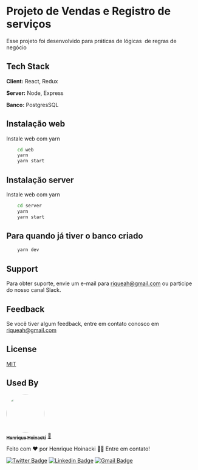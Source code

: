 
# Projeto de Vendas e Registro de serviços

Esse projeto foi desenvolvido para práticas de lógicas 
de regras de negócio

## Tech Stack

**Client:** React, Redux

**Server:** Node, Express

**Banco:** PostgresSQL

## Instalação web

Instale web com yarn

```bash
    cd web
    yarn
    yarn start
```

## Instalação server

Instale web com yarn

```bash
    cd server
    yarn
    yarn start
```

## Para quando já tiver o banco criado

```bash
    yarn dev
```
    
    
## Support

Para obter suporte, envie um e-mail para riqueah@gmail.com ou participe do nosso canal Slack.

## Feedback

Se você tiver algum feedback, entre em contato conosco em riqueah@gmail.com


## License

[MIT](https://choosealicense.com/licenses/mit/)


## Used By

<a href="https://henrique-hoi-dev.github.io/portfolio/img/avatar.a10a14e0.jpeg">
 <img style="border-radius: 50%;" src="https://avatars.githubusercontent.com/u/62766753?v=4" width="100px;" alt=""/>
 <br />
 <sub><b>Henrique Hoinacki</b></sub></a> <a href="https://henrique-hoi-dev.github.io/portfolio/" title="Rocketseat">🚀</a>

Feito com ❤️ por Henrique Hoinacki 👋🏽 Entre em contato!

[![Twitter Badge](https://img.shields.io/badge/-@henriquehoi-1ca0f1?style=flat-square&labelColor=1ca0f1&logo=twitter&logoColor=white&link=https://twitter.com/HenriqueHoi)](https://twitter.com/HenriqueHoi) [![Linkedin Badge](https://img.shields.io/badge/-Henrique-blue?style=flat-square&logo=Linkedin&logoColor=white&link=https://www.linkedin.com/in/tgmarinho/)](https://www.linkedin.com/in/henrique-hoinacki-a98b851a5/)
[![Gmail Badge](https://img.shields.io/badge/-riqueah@gmail.com-c14438?style=flat-square&logo=Gmail&logoColor=white&link=mailto:tgmarinho@gmail.com)](mailto:riqueah@gmail.com)
